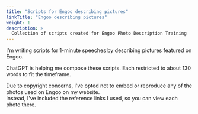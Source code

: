 ```yaml
---
title: "Scripts for Engoo describing pictures"
linkTitle: "Engoo describing pictures"
weight: 1
description: >
  Collection of scripts created for Engoo Photo Description Training
---
```


I'm writing scripts for 1-minute speeches by describing pictures featured on Engoo.

ChatGPT is helping me compose these scripts.
Each restricted to about 130 words to fit the timeframe.

Due to copyright concerns, I've opted not to embed or reproduce any of the photos used on Engoo on my website.   
Instead, I've included the reference links I used, so you can view each photo there.
